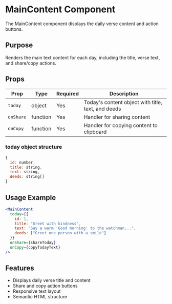 # MainContent Component

The MainContent component displays the daily verse content and action buttons.

## Purpose
Renders the main text content for each day, including the title, verse text, and share/copy actions.

## Props

| Prop | Type | Required | Description |
|------|------|----------|-------------|
| `today` | object | Yes | Today's content object with title, text, and deeds |
| `onShare` | function | Yes | Handler for sharing content |
| `onCopy` | function | Yes | Handler for copying content to clipboard |

### today object structure
```javascript
{
  id: number,
  title: string,
  text: string,
  deeds: string[]
}
```

## Usage Example

```jsx
<MainContent
  today={{
    id: 1,
    title: "Greet with kindness",
    text: "Say a warm 'Good morning' to the watchman...",
    deeds: ["Greet one person with a smile"]
  }}
  onShare={shareToday}
  onCopy={copyTodayText}
/>
```

## Features
- Displays daily verse title and content
- Share and copy action buttons
- Responsive text layout
- Semantic HTML structure